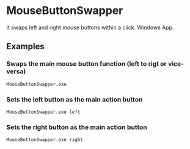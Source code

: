 # MouseButtonSwapper
It swaps left and right mouse buttons within a click. Windows App.

## Examples
### Swaps the main mouse button function (left to rigt or vice-versa)
    MouseButtonSwapper.exe
### Sets the left button as the main action button
    MouseButtonSwapper.exe left
### Sets the right button as the main action button
    MouseButtonSwapper.exe right